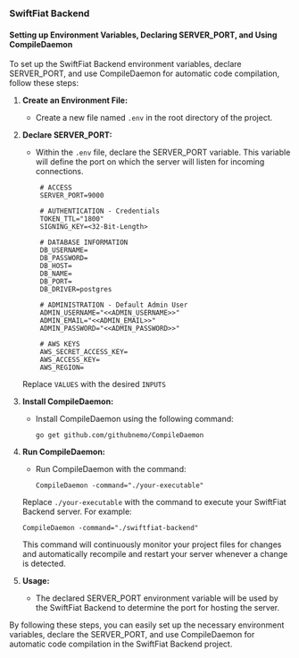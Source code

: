 ### SwiftFiat Backend

#### Setting up Environment Variables, Declaring SERVER_PORT, and Using CompileDaemon

To set up the SwiftFiat Backend environment variables, declare SERVER_PORT, and use CompileDaemon for automatic code compilation, follow these steps:

1. **Create an Environment File:**
   - Create a new file named `.env` in the root directory of the project.

2. **Declare SERVER_PORT:**
   - Within the `.env` file, declare the SERVER_PORT variable. This variable will define the port on which the server will listen for incoming connections.

     ```
      # ACCESS
      SERVER_PORT=9000

      # AUTHENTICATION - Credentials
      TOKEN_TTL="1800"
      SIGNING_KEY=<32-Bit-Length>

      # DATABASE INFORMATION
      DB_USERNAME=
      DB_PASSWORD=
      DB_HOST=
      DB_NAME=
      DB_PORT=
      DB_DRIVER=postgres

      # ADMINISTRATION - Default Admin User
      ADMIN_USERNAME="<<ADMIN_USERNAME>>"
      ADMIN_EMAIL="<<ADMIN_EMAIL>>"
      ADMIN_PASSWORD="<<ADMIN_PASSWORD>>"

      # AWS KEYS
      AWS_SECRET_ACCESS_KEY=
      AWS_ACCESS_KEY=
      AWS_REGION=
     ```

   Replace `VALUES` with the desired  `INPUTS`

3. **Install CompileDaemon:**
   - Install CompileDaemon using the following command:

     ```
     go get github.com/githubnemo/CompileDaemon
     ```

4. **Run CompileDaemon:**
   - Run CompileDaemon with the command:

     ```
     CompileDaemon -command="./your-executable"
     ```

   Replace `./your-executable` with the command to execute your SwiftFiat Backend server. For example:

     ```
     CompileDaemon -command="./swiftfiat-backend"
     ```

   This command will continuously monitor your project files for changes and automatically recompile and restart your server whenever a change is detected.

5. **Usage:**
   - The declared SERVER_PORT environment variable will be used by the SwiftFiat Backend to determine the port for hosting the server.

By following these steps, you can easily set up the necessary environment variables, declare the SERVER_PORT, and use CompileDaemon for automatic code compilation in the SwiftFiat Backend project.
